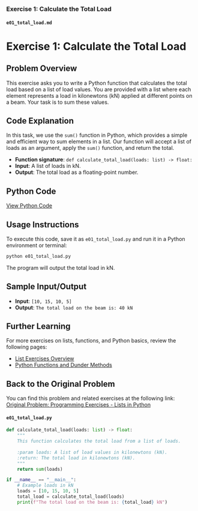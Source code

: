 ### **Exercise 1: Calculate the Total Load**

#### `e01_total_load.md`


# Exercise 1: Calculate the Total Load

## Problem Overview
This exercise asks you to write a Python function that calculates the total load based on a list of load values. You are provided with a list where each element represents a load in kilonewtons (kN) applied at different points on a beam. Your task is to sum these values.

## Code Explanation
In this task, we use the `sum()` function in Python, which provides a simple and efficient way to sum elements in a list. Our function will accept a list of loads as an argument, apply the `sum()` function, and return the total.

- **Function signature**: `def calculate_total_load(loads: list) -> float:`
- **Input**: A list of loads in kN.
- **Output**: The total load as a floating-point number.

## Python Code
[View Python Code](./e01_total_load.py)

## Usage Instructions
To execute this code, save it as `e01_total_load.py` and run it in a Python environment or terminal:

```bash
python e01_total_load.py
```

The program will output the total load in kN.

## Sample Input/Output
- **Input**: `[10, 15, 10, 5]`
- **Output**: `The total load on the beam is: 40 kN`

## Further Learning
For more exercises on lists, functions, and Python basics, review the following pages:
- [List Exercises Overview](https://jsp.shiksha/index.php/portfolio/bcse101e-computer-programming-python/introduction-python/understanding-data-structures-python/lists/programming-exercises-004-lists-python)
- [Python Functions and Dunder Methods](https://jsp.shiksha/index.php/portfolio/bcse101e-computer-programming-python/introduction-python/understanding-functions-python/dunder-methods-python)

## Back to the Original Problem
You can find this problem and related exercises at the following link:  
[Original Problem: Programming Exercises - Lists in Python](https://jsp.shiksha/index.php/portfolio/bcse101e-computer-programming-python/introduction-python/understanding-data-structures-python/lists/programming-exercises-004-lists-python)


#### `e01_total_load.py`

```python
def calculate_total_load(loads: list) -> float:
    """
    This function calculates the total load from a list of loads.
    
    :param loads: A list of load values in kilonewtons (kN).
    :return: The total load in kilonewtons (kN).
    """
    return sum(loads)

if __name__ == "__main__":
    # Example loads in kN
    loads = [10, 15, 10, 5]
    total_load = calculate_total_load(loads)
    print(f"The total load on the beam is: {total_load} kN")
```
